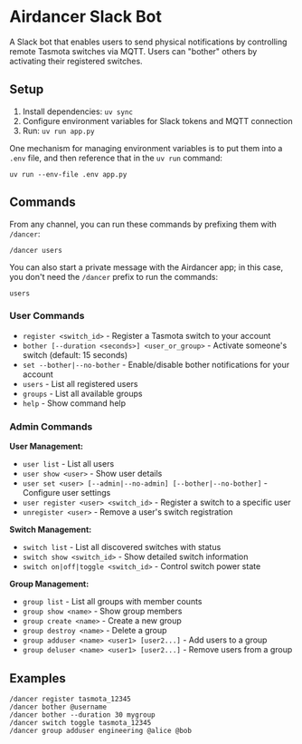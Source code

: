 # Airdancer Slack Bot

A Slack bot that enables users to send physical notifications by controlling remote Tasmota switches via MQTT. Users can "bother" others by activating their registered switches.

## Setup

1. Install dependencies: `uv sync`
2. Configure environment variables for Slack tokens and MQTT connection
3. Run: `uv run app.py`

One mechanism for managing environment variables is to put them into a `.env` file, and then reference that in the `uv run` command:

```
uv run --env-file .env app.py
```

## Commands

From any channel, you can run these commands by prefixing them with `/dancer`:

```
/dancer users
```

You can also start a private message with the Airdancer app; in this case, you don't need the `/dancer` prefix to run the commands:

```
users
```

### User Commands

- `register <switch_id>` - Register a Tasmota switch to your account
- `bother [--duration <seconds>] <user_or_group>` - Activate someone's switch (default: 15 seconds)
- `set --bother|--no-bother` - Enable/disable bother notifications for your account
- `users` - List all registered users
- `groups` - List all available groups
- `help` - Show command help

### Admin Commands

**User Management:**
- `user list` - List all users
- `user show <user>` - Show user details
- `user set <user> [--admin|--no-admin] [--bother|--no-bother]` - Configure user settings
- `user register <user> <switch_id>` - Register a switch to a specific user
- `unregister <user>` - Remove a user's switch registration

**Switch Management:**
- `switch list` - List all discovered switches with status
- `switch show <switch_id>` - Show detailed switch information
- `switch on|off|toggle <switch_id>` - Control switch power state

**Group Management:**
- `group list` - List all groups with member counts
- `group show <name>` - Show group members
- `group create <name>` - Create a new group
- `group destroy <name>` - Delete a group
- `group adduser <name> <user1> [user2...]` - Add users to a group
- `group deluser <name> <user1> [user2...]` - Remove users from a group

## Examples

```
/dancer register tasmota_12345
/dancer bother @username
/dancer bother --duration 30 mygroup
/dancer switch toggle tasmota_12345
/dancer group adduser engineering @alice @bob
```
